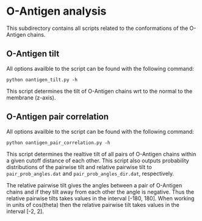 # O-Antigen analysis
This subdirectory contains all scripts related to the conformations of the O-Antigen chains.
## O-Antigen tilt
All options availble to the script can be found with the following command:
```
python oantigen_tilt.py -h
```
This script determines the tilt of O-Antigen chains wrt to the normal to the membrane (z-axis).

## O-Antigen pair correlation
All options availble to the script can be found with the following command:
```
python oantigen_pair_correlation.py -h
```
This script determines the realtive tilt of all pairs of O-Antigen chains within a given cutoff distance of each other. 
This script also outputs probability distributions of the pairwise tilt and relative pairwise tilt to 
`pair_prob_angles.dat` and `pair_prob_angles_dir.dat`, respectively.  

The relative pairwise tilt gives the angles between a pair of O-Antigen chains and if they tilt away from each other the angle is negative.
Thus the relative pairwise tilts takes values in the interval [-180, 180]. When working in units of cos(theta) then the relative pairwise tilt takes 
values in the interval [-2, 2].
